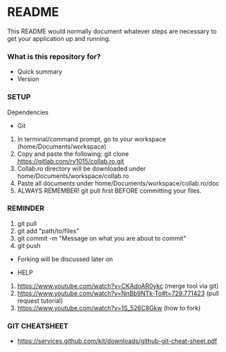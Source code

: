 # README #

This README would normally document whatever steps are necessary to get your application up and running.

### What is this repository for? ###

* Quick summary
* Version

### SETUP ###
Dependencies
  - Git

1. In terminal/command prompt, go to your workspace (home/Documents/workspace)
2. Copy and paste the following: git clone https://gitlab.com/ry1015/collab.ro.git
3. Collab.ro directory will be downloaded under home/Documents/workspace/collab.ro
4. Paste all documents under home/Documents/workspace/collab.ro/doc
5. ALWAYS REMEMBER! git pull first BEFORE committing your files.

### REMINDER ###

1. git pull
2. git add "path/to/files"
3. git commit -m "Message on what you are about to commit"
4. git push

* Forking will be discussed later on

* HELP

1. https://www.youtube.com/watch?v=CKAdoAR0ykc (merge tool via git)
2. https://www.youtube.com/watch?v=NnBb9NTk-To#t=729.771423 (pull request tutorial)
3. https://www.youtube.com/watch?v=1S_526C8Gkw (how to fork)

### GIT CHEATSHEET ###
* https://services.github.com/kit/downloads/github-git-cheat-sheet.pdf